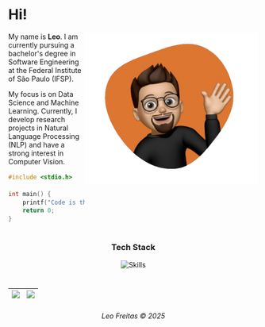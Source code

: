 <h1>Hi!</h1> 

<a href="https://github.com/leosupply">
    <img align="right" width="350px" src="https://raw.githubusercontent.com/LeoSupply/LeoSupply/main/perfil_blob.png" alt="img_perfil">
</a>

<p>My name is <b>Leo</b>. I am currently pursuing a bachelor's degree in Software Engineering at the Federal Institute of São Paulo (IFSP).</p>
<p>My focus is on Data Science and Machine Learning. Currently, I develop research projects in Natural Language Processing (NLP) and have a strong interest in Computer Vision.</p>

```c
#include <stdio.h>

int main() {
    printf("Code is the tool, logic is the craft.");
    return 0;
}
```

#

<h3 align="center">Tech Stack</h3>
<p align="center">
    <img src="https://skillicons.dev/icons?i=py,java,c,js,mysql,git,github&theme=dark&perline=10" width="400" alt="Skills">
</p>

#

|![](http://github-profile-summary-cards.vercel.app/api/cards/stats?username=leomsfreitas&theme=radical) | ![](http://github-profile-summary-cards.vercel.app/api/cards/profile-details?username=leomsfreitas&theme=radical)  
| :-: | :-: |

<h6 align="center">Leo Freitas © 2025</h6>
